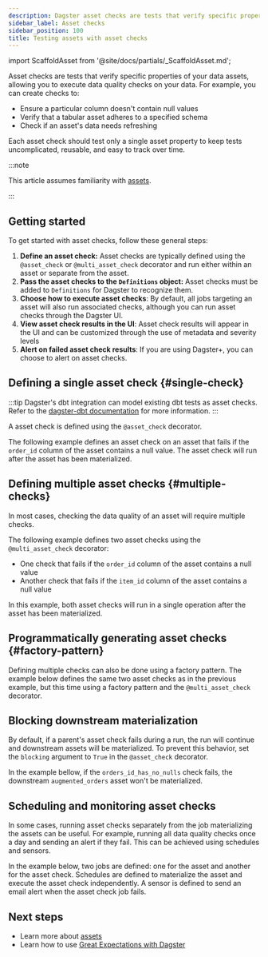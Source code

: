 ```yaml
---
description: Dagster asset checks are tests that verify specific properties of your data assets, allowing you to execute data quality checks on your data.
sidebar_label: Asset checks
sidebar_position: 100
title: Testing assets with asset checks
---
```


import ScaffoldAsset from '@site/docs/partials/\_ScaffoldAsset.md';

<ScaffoldAsset />

Asset checks are tests that verify specific properties of your data assets, allowing you to execute data quality checks on your data. For example, you can create checks to:

- Ensure a particular column doesn't contain null values
- Verify that a tabular asset adheres to a specified schema
- Check if an asset's data needs refreshing

Each asset check should test only a single asset property to keep tests uncomplicated, reusable, and easy to track over time.

:::note

This article assumes familiarity with [assets](/guides/build/assets/).

:::

## Getting started

To get started with asset checks, follow these general steps:

1. **Define an asset check:** Asset checks are typically defined using the `@asset_check` or `@multi_asset_check` decorator and run either within an asset or separate from the asset.
2. **Pass the asset checks to the `Definitions` object:** Asset checks must be added to `Definitions` for Dagster to recognize them.
3. **Choose how to execute asset checks**: By default, all jobs targeting an asset will also run associated checks, although you can run asset checks through the Dagster UI.
4. **View asset check results in the UI**: Asset check results will appear in the UI and can be customized through the use of metadata and severity levels
5. **Alert on failed asset check results**: If you are using Dagster+, you can choose to alert on asset checks.

## Defining a single asset check \{#single-check}

:::tip
Dagster's dbt integration can model existing dbt tests as asset checks. Refer to the [dagster-dbt documentation](/integrations/libraries/dbt) for more information.
:::

A asset check is defined using the `@asset_check` decorator.

The following example defines an asset check on an asset that fails if the `order_id` column of the asset contains a null value. The asset check will run after the asset has been materialized.

<CodeExample
  path="docs_snippets/docs_snippets/guides/data-assets/quality-testing/asset-checks/single-asset-check.py"
  language="python"
  title="src/<project_name>/defs/assets.py"
/>

<CodeExample
  path="docs_snippets/docs_snippets/guides/data-assets/quality-testing/asset-checks/single-asset-check-checks.py"
  language="python"
  title="src/<project_name>/defs/asset_checks.py"
/>

## Defining multiple asset checks \{#multiple-checks}

In most cases, checking the data quality of an asset will require multiple checks.

The following example defines two asset checks using the `@multi_asset_check` decorator:

- One check that fails if the `order_id` column of the asset contains a null value
- Another check that fails if the `item_id` column of the asset contains a null value

In this example, both asset checks will run in a single operation after the asset has been materialized.

<CodeExample
  path="docs_snippets/docs_snippets/guides/data-assets/quality-testing/asset-checks/multiple-asset-checks.py"
  language="python"
  title="src/<project_name>/defs/assets.py"
/>

<CodeExample
  path="docs_snippets/docs_snippets/guides/data-assets/quality-testing/asset-checks/multiple-asset-checks-checks.py"
  language="python"
  title="src/<project_name>/defs/asset_checks.py"
/>

## Programmatically generating asset checks \{#factory-pattern}

Defining multiple checks can also be done using a factory pattern. The example below defines the same two asset checks as in the previous example, but this time using a factory pattern and the `@multi_asset_check` decorator.

<CodeExample
  path="docs_snippets/docs_snippets/guides/data-assets/quality-testing/asset-checks/asset-checks-factory.py"
  language="python"
  title="src/<project_name>/defs/assets.py"
/>

<CodeExample
  path="docs_snippets/docs_snippets/guides/data-assets/quality-testing/asset-checks/asset-checks-factory-checks.py"
  language="python"
  title="src/<project_name>/defs/asset_checks.py"
/>

## Blocking downstream materialization

By default, if a parent's asset check fails during a run, the run will continue and downstream assets will be materialized. To prevent this behavior, set the `blocking` argument to `True` in the `@asset_check` decorator.

In the example bellow, if the `orders_id_has_no_nulls` check fails, the downstream `augmented_orders` asset won't be materialized.

<CodeExample
  path="docs_snippets/docs_snippets/guides/data-assets/quality-testing/asset-checks/block-downstream-with-asset-checks.py"
  language="python"
  title="src/<project_name>/defs/assets.py"
/>

<CodeExample
  path="docs_snippets/docs_snippets/guides/data-assets/quality-testing/asset-checks/block-downstream-with-asset-checks-checks.py"
  language="python"
  title="src/<project_name>/defs/asset_checks.py"
/>

## Scheduling and monitoring asset checks

In some cases, running asset checks separately from the job materializing the assets can be useful. For example, running all data quality checks once a day and sending an alert if they fail. This can be achieved using schedules and sensors.

In the example below, two jobs are defined: one for the asset and another for the asset check. Schedules are defined to materialize the asset and execute the asset check independently. A sensor is defined to send an email alert when the asset check job fails.

<CodeExample
  path="docs_snippets/docs_snippets/guides/data-assets/quality-testing/asset-checks/asset-checks-with-schedule-and-sensor.py"
  language="python"
  title="src/<project_name>/defs/assets.py"
/>

<CodeExample
  path="docs_snippets/docs_snippets/guides/data-assets/quality-testing/asset-checks/asset-checks-with-schedule-and-sensor-checks.py"
  language="python"
  title="src/<project_name>/defs/asset_checks.py"
/>

## Next steps

- Learn more about [assets](/guides/build/assets/)
- Learn how to use [Great Expectations with Dagster](https://dagster.io/blog/ensuring-data-quality-with-dagster-and-great-expectations)
